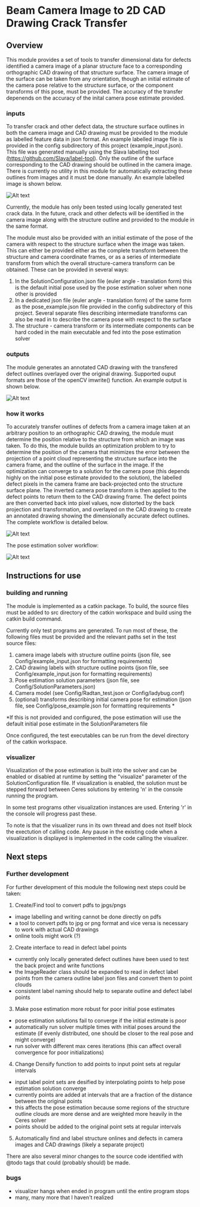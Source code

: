 # Beam Camera Image to 2D CAD Drawing Crack Transfer
## Overview 
This module provides a set of tools to transfer dimensional data for defects identified a camera image of a planar structure face to a corresponding orthographic CAD drawing of that structure surface. The camera image of the surface can be taken from any orientation, though an initial estimate of the camera pose relative to the structure surface, or the component transforms of this pose, must be provided. The accuracy of the transfer depenends on the accuracy of the inital camera pose estimate provided. 

### inputs
To transfer crack and other defect data, the structure surface outlines in both the camera image and CAD drawing must be provided to the module as labelled feature data in json format. An example labelled image file is provided in the config subdirectory of this project (example_input.json). This file was generated manually using the Slava labelling tool (https://github.com/Slava/label-tool). Only the outline of the surface corresponding to the CAD drawing should be outlined in the camera image. There is currently no utility in this module for automatically extracting these outlines from images and it must be done manually. An example labelled image is shown below.

![Alt text](/readme_images/labelled_sim_image.png?raw=true "Labelled Image")

Currently, the module has only been tested using locally generated test crack data. In the future, crack and other defects will be identified in the camera image along with the structure outline and provided to the module in the same format. 

The module must also be provided with an initial estimate of the pose of the camera with respect to the structure surface when the image was taken. This can either be provided either as the complete transform between the structure and camera coordinate frames, or as a series of intermediate transform from which the overall structure-camera transform can be obtained. These can be provided in several ways: 
1. In the SolutionConfiguration.json file (euler angle - translation form) this is the default initial pose used by the pose estimation solver when none other is provided 
2. In a dedicated json file (euler angle - translation form) of the same form as the pose_example.json file provided in the config subdirectory of this project. Several separate files describing intermediate transforms can also be read in to describe the camera pose with respect to the surface
3. The structure - camera transform or its intermediate components can be hard coded in the main executable and fed into the pose estimation solver

### outputs 

The module generates an annotated CAD drawing with the transfered defect outlines overlayed over the original drawing. Supported ouput formats are those of the openCV imwrite() function. An example output is shown below. 

![Alt text](/readme_images/sim_CAD_annotated.jpg?raw=true "Annotated CAD")

### how it works
To accurately transfer outlines of defects from a camera image taken at an arbitrary position to an orthographic CAD drawing, the module must determine the position relative to the structure from which an image was taken. To do this, the module builds an optimization problem to try to determine the position of the camera that minimizes the error between the projection of a point cloud representing the structure surface into the camera frame, and the outline of the surface in the image. If the optimization can converge to a solution for the camera pose (this depends highly on the initial pose estimate provided to the solution), the labelled defect pixels in the camera frame are back-projected onto the structure surface plane. The inverted camera pose transform is then applied to the defect points to return them to the CAD drawing frame. The defect points are then converted back into pixel values, now distorted by the back projection and transformation, and overlayed on the CAD drawing to create an annotated drawing showing the dimensionally accurate defect outlines. The complete workflow is detailed below.

![Alt text](/readme_images/2DCAD_workflow.png?raw=true "CAD workflow")

The pose estimation solver workflow:

![Alt text](/readme_images/solver_workflow.png?raw=true "CAD workflow")

## Instructions for use
### building and running 
The module is implemented as a catkin package. To build, the source files must be added to src directory of the catkin workspace and build using the catkin build command. 

Currently only test programs are generated. To run most of these, the following files must be provided and the relevant paths set in the test source files: 
1. camera image labels with structure outline points (json file, see Config/example_input.json for formatting requirements)
2. CAD drawing labels with structure outline points (json file, see Config/example_input.json for formatting requirements)
3. Pose estimation solution parameters (json file, see Config/SolutionParameters.json)
4. Camera model (see Config/Radtan_test.json or Config/ladybug.conf)
5. (optional) transforms describing initial camera pose for estimation (json file, see Config/pose_example.json for formatting requirements *

*If this is not provided and configured, the pose estimation will use the default initial pose estimate in the SolutionParameters file

Once configured, the test executables can be run from the devel directory of the catkin workspace. 

### visualizer
Visualization of the pose estimation is built into the solver and can be enabled or disabled at runtime by setting the "visualize" parameter of the SolutionConfiguration file. If visualization is enabled, the solution must be stepped forward between Ceres solutions by entering 'n' in the console running the program. 

In some test programs other visualization instances are used. Entering 'r' in the console will progress past these. 

To note is that the visualizer runs in its own thread and does not itself block the exectution of calling code. Any pause in the existing code when a visualization is displayed is implemented in the code calling the visualizer. 

## Next steps 
### Further development
For further development of this module the following next steps could be taken: 
1. Create/Find tool to convert pdfs to jpgs/pngs 
- image labelling and writing cannot be done directly on pdfs 
- a tool to convert pdfs to jpg or png format and vice versa is necessary to work with actual CAD drawings
- online tools might work (?)
2. Create interface to read in defect label points
- currently only locally generated defect outlines have been used to test the back project and write functions
- the ImageReader class should be expanded to read in defect label points from the camera outline label json files and convert them to point clouds
- consistent label naming should help to separate outline and defect label points 
3. Make pose estimation more robust for poor initial pose estimates
- pose estimation solutions fail to converge if the initial estimate is poor 
- automatically run solver multiple times with initial poses around the estimate (if evenly distributed, one should be closer to the real pose and might converge)
- run solver with different max ceres iterations (this can affect overall convergence for poor initializations)
4. Change Densify function to add points to input point sets at regular intervals 
- input label point sets are desified by interpolating points to help pose estimation solution converge 
- currently points are added at intervals that are a fraction of the distance between the original points
- this affects the pose estimation because some regions of the structure outline clouds are more dense and are weighted more heavily in the Ceres solver
- points should be added to the original point sets at regular intervals 
5. Automatically find and label structure onlines and defects in camera images and CAD drawings (likely a separate project)

There are also several minor changes to the source code identified with @todo tags that could (probably should) be made. 

### bugs
- visualizer hangs when ended in program until the entire program stops 
- many, many more that I haven't realized

